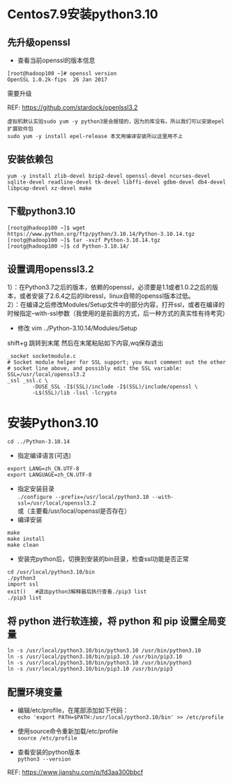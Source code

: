 # Centos7.9安装python3.10  


## 先升级openssl  

* 查看当前openssl的版本信息
```
[root@hadoop100 ~]# openssl version
OpenSSL 1.0.2k-fips  26 Jan 2017
```  
需要升级

REF: https://github.com/stardock/openlssl3.2  

```
虚拟机默认实验sudo yum -y python3是会报错的，因为的库没有。所以我们可以安装epel扩展软件包
sudo yum -y install epel-release 本文用编译安装所以这里用不上
```  

## 安装依赖包

`yum -y install zlib-devel bzip2-devel openssl-devel ncurses-devel sqlite-devel readline-devel tk-devel libffi-devel gdbm-devel db4-devel libpcap-devel xz-devel make`  

## 下载python3.10  
```
[rootg@hadoop100 ~]$ wget https://www.python.org/ftp/python/3.10.14/Python-3.10.14.tgz
[rootg@hadoop100 ~]$ tar -xvzf Python-3.10.14.tgz
[rootg@hadoop100 ~]$ cd Python-3.10.14/
```
## 设置调用openssl3.2  

1）：在Python3.7之后的版本，依赖的openssl，必须要是1.1或者1.0.2之后的版本，或者安装了2.6.4之后的libressl，linux自带的openssl版本过低。  
2）：在编译之后修改Modules/Setup文件中的部分内容，打开ssl，或者在编译的时候指定–with-ssl参数（我使用的是前面的方式，后一种方式的真实性有待考究）  

* 修改 vim ../Python-3.10.14/Modules/Setup  

shift+g 跳转到末尾 然后在末尾粘贴如下内容,wq保存退出  
```
_socket socketmodule.c
# Socket module helper for SSL support; you must comment out the other
# socket line above, and possibly edit the SSL variable:
SSL=/usr/local/openssl3.2
_ssl _ssl.c \
        -DUSE_SSL -I$(SSL)/include -I$(SSL)/include/openssl \
        -L$(SSL)/lib -lssl -lcrypto
```  

# 安装Python3.10  

`cd ../Python-3.10.14`  
* 指定编译语言(可选)
```
export LANG=zh_CN.UTF-8
export LANGUAGE=zh_CN.UTF-8
```
* 指定安装目录  
`./configure --prefix=/usr/local/python3.10 --with-ssl=/usr/local/openssl3.2`  
或（主要看/usr/local/openssl是否存在）
* 编译安装  
```
make
make install
make clean
```  

* 安装完python后，切换到安装的bin目录，检查ssl功能是否正常
```
cd /usr/local/python3.10/bin
./python3
import ssl
exit()   #退出python3解释器后执行查看./pip3 list
./pip3 list
```

## 将 python 进行软连接，将 python 和 pip 设置全局变量  
```
ln -s /usr/local/python3.10/bin/python3.10 /usr/bin/python3.10
ln -s /usr/local/python3.10/bin/pip3.10 /usr/bin/pip3.10
ln -s /usr/local/python3.10/bin/python3.10 /usr/bin/python3
ln -s /usr/local/python3.10/bin/pip3.10 /usr/bin/pip3
```

## 配置环境变量  

* 编辑/etc/profile，在尾部添加如下代码：  
`echo 'export PATH=$PATH:/usr/local/python3.10/bin' >> /etc/profile`  

* 使用source命令重新加载/etc/profile  
`source /etc/profile`  

* 查看安装的python版本  
`python3 --version`

REF: https://www.jianshu.com/p/fd3aa300bbcf
